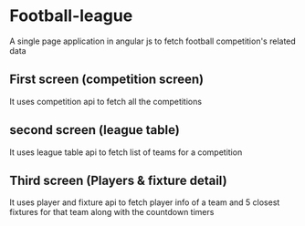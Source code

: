 # Football-league
A single page application in angular js to fetch football competition's related data
## First screen (competition screen)
It uses competition api to fetch all the competitions
## second screen (league table)
It uses league table api to fetch list of teams for a competition
## Third screen (Players & fixture detail)
It uses player and fixture api to fetch player info of a team and 5 closest fixtures for that team along with the countdown timers 
